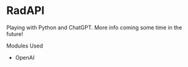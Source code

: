 # RadAPI

Playing with Python and ChatGPT. More info coming some time in the future!

Modules Used
- OpenAI